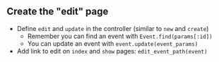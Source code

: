 ## Create the "edit" page

- Define `edit` and `update` in the controller (similar to `new` and `create`)
  - Remember you can find an event with `Event.find(params[:id])`
  - You can update an event with `event.update(event_params)`
- Add link to edit on `index` and `show` pages: `edit_event_path(event)`